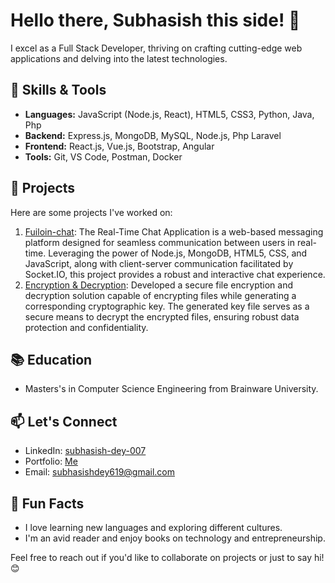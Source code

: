 # Hello there, Subhasish this side! 👋

I excel as a Full Stack Developer, thriving on crafting cutting-edge web applications and delving into the latest technologies.

## 🔧 Skills & Tools
- **Languages:** JavaScript (Node.js, React), HTML5, CSS3, Python, Java, Php
- **Backend:** Express.js, MongoDB, MySQL, Node.js, Php Laravel
- **Frontend:** React.js, Vue.js, Bootstrap, Angular
- **Tools:** Git, VS Code, Postman, Docker

## 🚀 Projects
Here are some projects I've worked on:
1. [Fuiloin-chat](https://github.com/Mr-Dey/Fuiloin_chat?tab=readme-ov-file#testing-server): The Real-Time Chat Application is a web-based messaging platform designed for seamless communication between users in real-time. Leveraging the power of Node.js, MongoDB, HTML5, CSS, and JavaScript, along with client-server communication facilitated by Socket.IO, this project provides a robust and interactive chat experience.
2. [Encryption & Decryption](https://github.com/Mr-Dey/File_Encryption/): Developed a secure file encryption and decryption solution capable of encrypting files while generating a corresponding cryptographic key. The generated key file serves as a secure means to decrypt the encrypted files, ensuring robust data protection and confidentiality.

## 📚 Education
- Masters's in Computer Science Engineering from Brainware University.

## 📫 Let's Connect
- LinkedIn: [subhasish-dey-007](https://in.linkedin.com/in/subhasish-dey-007)
- Portfolio: [Me](https://mr-dey.github.io/me/)
- Email: subhasishdey619@gmail.com

## 🌱 Fun Facts
- I love learning new languages and exploring different cultures.
- I'm an avid reader and enjoy books on technology and entrepreneurship.

Feel free to reach out if you'd like to collaborate on projects or just to say hi! 😊
